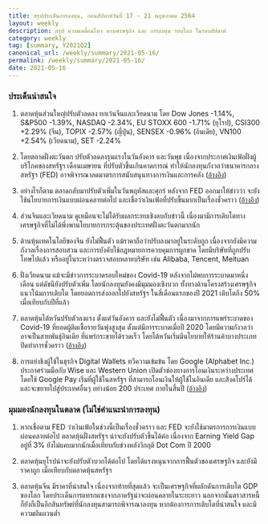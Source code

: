 ```yaml
---
title: สรุปประเด็นการลงทุน, ก่อนสัปดาห์วันที่ 17 - 21 พฤษภาคม 2564
layout: weekly
description: สรุป ความเคลื่อนไหว ทางเศรษฐกิจ และ การลงทุน รอบโลก ในรอบสัปดาห์
category: weekly
tag: [summary, Y2021Q2]
canonical_url: /weekly/summary/2021-05-16/
permalink: /weekly/summary/2021-05-16/
date: 2021-05-16
---
```


### ประเด็นน่าสนใจ

1. ตลาดหุ้นส่วนใหญ่ปรับตัวลดลง ยกเว้นจีนและเวียดนาม โดย Dow Jones -1.14%, S&P500 -1.39%, NASDAQ -2.34%, EU STOXX 600 -1.71% (ยุโรป), CSI300 +2.29% (จีน), TOPIX -2.57% (ญี่ปุ่น), SENSEX -0.96% (อินเดีย), VN100 +2.54% (เวียดนาม), SET -2.24%

2. โดยตลาดฝั่งตะวันตก ปรับตัวลดลงรุนแรงในวันอังคาร และวันพุธ เนื่องจากประกาศเงินเฟ้อฝั่งผู้บริโภคของสหรัฐฯ เดือนเมษายน ที่ปรับตัวขึ้นเกินคาดการณ์ ทำให้นักลงทุนกังวลว่าธนาคารกลางสหรัฐฯ (FED) อาจพิจารณาลดมาตรการสนับสนุนทางการเงินและการคลัง ([อ้างอิง](https://www.bbc.com/news/business-57070373))

3. อย่างไรก็ตาม ตลาดกลับมาปรับตัวเพิ่มในวันพฤหัสและศุกร์ หลังจาก FED ออกมาให้ข่าวว่า จะยังใช้นโยบายการเงินแบบผ่อนคลายต่อไป และเชื่อว่าเงินเฟ้อที่ปรับขึ้นมากเป็นเรื่องชั่วคราว ([อ้างอิง](https://www.cnbc.com/2021/05/12/inflation-spooks-stocks-and-raises-fear-the-fed-is-wrong-that-the-price-spike-is-temporary.html))

4. ส่วนจีนและเวียดนาม ดูเหมือนจะไม่ได้รับผลกระทบเชิงลบกับข่าวนี้ เนื่องมามีการเติบโตทางเศรษฐกิจที่ไม่ได้พึ่งพานโยบายการกระตุ้นของประเทศฝั่งตะวันตกมากนัก

5. ด้านหุ้นเทคโนโลยีของจีน ยังไม่ฟื้นตัว แม้ราคาถือว่าปรับลงมาอยู่ในระดับถูก เนื่องจากยังมีความกังวลเรื่องการสอบสวน และการบังคับใช้กฎหมายการควบคุมการผูกขาด โดยมีบริษัทที่ถูกปรับโทษไปแล้ว หรืออยู่ในระหว่างตรวจสอบหลายบริษัท เช่น Alibaba, Tencent, Meituan

6. ฝั่งเวียดนาม แม้จะมีข่าวการระบาดรอบใหม่ของ Covid-19 หลังจากไม่พบการระบาดมาหนึ่งเดือน แต่ดัชนียังปรับตัวเพิ่ม โดยนักลงทุนยังคงมีมุมมองเชิงบวก ทั้งทางด้านโครงสร้างเศรษฐกิจ แนวโน้มการเติบโต โดยยอดการส่งออกไปยังสหรัฐฯ ในสี่เดือนแรกของปี 2021 เติบโตถึง 50% เมื่อเทียบกับปีที่แล้ว

7. ตลาดหุ้นไต้หวันปรับตัวลงแรง ตั้งแต่วันอังคาร และยังไม่ฟื้นตัว เนื่องมาจากการแพร่ระบาดของ Covid-19 ที่ยอดผู้ติดเชื้อรายวันพุ่งสูงสุด ตั้งแต่มีการระบาดเมื่อปี 2020 โดยมีความกังวลว่าอาจเป็นสายพันธุ์อินเดีย ที่แพร่กระขายได้รวดเร็ว โดยไต้หวันเริ่มมีนโยบายให้ร้านค้าบางประเภทปิดทำการชั่วคราว ([อ้างอิง](https://asia.nikkei.com/Spotlight/Coronavirus/Taiwan-raises-COVID-restrictions-after-surge-in-cases))

8. การแย่งชิงผู้ใช้ในธุรกิจ Digital Wallets ทวีความเข้มข้น โดย Google (Alphabet Inc.) ประกาศร่วมมือกับ Wise และ Western Union เปิดตัวช่องทางการโอนเงินระหว่างประเทศโดยใช้ Google Pay เริ่มที่ผู้ใช้ในสหรัฐฯ ที่สามารถโอนเงินให้ผู้ใช้ในอินเดีย และสิงคโปร์ได้ และจะขยายไปสู่ประเทศอื่นๆ อย่างน้อย 200 ประเทศ ภายในสิ้นปี ([อ้างอิง](https://www.reuters.com/technology/google-pay-launches-international-money-transfers-with-wise-western-union-2021-05-11/))



### มุมมองนักลงทุนในตลาด (ไม่ใช่คำแนะนำการลงทุน)

1. หากเชื่อตาม FED ว่าเงินเฟ้อในช่วงนี้เป็นเรื่องชั่วคราว และ FED จะยังใช้มาตรการการเงินแบบผ่อนคลายต่อไป ตลาดหุ้นฝั่งสหรัฐฯ น่าจะยังปรับตัวขึ้นได้ต่อ เนื่องจาก Earning Yield Gap อยู่ที่ 3% ยังไม่แคบมากนักเมื่อเทียบกับข่วงหลังวิกฤติ Dot Com ปี 2000

2. ตลาดหุ้นยุโรปน่าจะยังปรับตัวบวกได้ต่อไป โดยได้แรงหนุนจากการฟื้นตัวของเศรษฐกิจ และยังมีราคาถูก เมื่อเทียบกับตลาดหุ้นสหรัฐฯ

3. ตลาดหุ้นจีน มีราคาที่น่าสนใจ เนื่องจากท้ายที่สุดแล้ว จะเป็นเศรษฐกิจที่ผลักดันการเติบโต GDP ของโลก โดยประเด็นการแทรกแซงจากภาครัฐน่าจะผ่อนคลายในระยะยาว นอกจากนั้นตราสารหนี้ก็ยังก็เป็นอีกสินทรัพย์ที่นักลงทุนสามารถพิจารณาลงทุน หากต้องการการเติบโตที่น่าสนใจ และมีความผันผวนต่ำ
